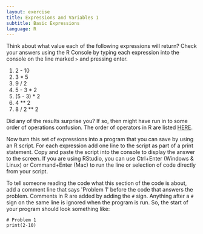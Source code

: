 ```yaml
---
layout: exercise
title: Expressions and Variables 1
subtitle: Basic Expressions
language: R
---
```


Think about what value each of the following expressions will return? Check 
your answers using the R Console by typing each expression into the console 
on the line marked `>` and pressing enter.

1. 2 - 10
2. 3 \* 5
3. 9 / 2
4. 5 - 3 \* 2
5. (5 - 3) \* 2
6. 4 \*\* 2
7. 8 / 2 \*\* 2

Did any of the results surprise you? If so, then might have run in to some order of operations confusion. The order of operators in R are listed [HERE](http://stat.ethz.ch/R-manual/R-patched/library/base/html/Syntax.html).

Now turn this set of expressions into a program that you can save by using an 
R script. For each expression add one line to the script as part of a print 
statement. Copy and paste the script into the console to display the answer to the screen. If you are using RStudio, you can use Ctrl+Enter (Windows & Linux) or Command+Enter (Mac) to run the line or selection of code directly from your script. 

To tell someone reading the code what this section of the code is about, add a comment line that says 'Problem 1' before the code that answers the problem. Comments in R are added by adding the `#` sign. Anything after a `#` sign on 
the same line is ignored when the program is run. So, the start of your program 
should look something like:

    # Problem 1
    print(2-10)
